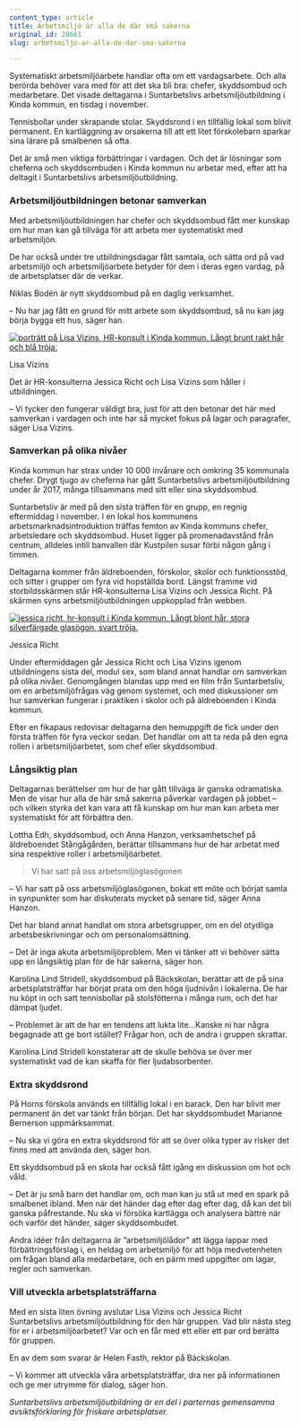 ```yaml
---
content_type: article
title: Arbetsmiljö är alla de där små sakerna
original_id: 28661
slug: arbetsmiljo-ar-alla-de-dar-sma-sakerna

---
```


Systematiskt arbetsmiljöarbete handlar ofta om ett vardagsarbete. Och alla berörda behöver vara med för att det ska bli bra: chefer, skyddsombud och medarbetare. Det visade deltagarna i Suntarbetslivs arbetsmiljöutbildning i Kinda kommun, en tisdag i november.

Tennisbollar under skrapande stolar. Skyddsrond i en tillfällig lokal som blivit permanent. En kartläggning av orsakerna till att ett litet förskolebarn sparkar sina lärare på smalbenen så ofta.

Det är små men viktiga förbättringar i vardagen. Och det är lösningar som cheferna och skyddsombuden i Kinda kommun nu arbetar med, efter att ha deltagit i Suntarbetslivs arbetsmiljöutbildning.

### Arbetsmiljöutbildningen betonar samverkan

Med arbetsmiljöutbildningen har chefer och skyddsombud fått mer kunskap om hur man kan gå tillväga för att arbeta mer systematiskt med arbetsmiljön.

De har också under tre utbildningsdagar fått samtala, och sätta ord på vad arbetsmiljö och arbetsmiljöarbete betyder för dem i deras egen vardag, på de arbetsplatser där de verkar.

Niklas Bodén är nytt skyddsombud på en daglig verksamhet.

– Nu har jag fått en grund för mitt arbete som skyddsombud, så nu kan jag börja bygga ett hus, säger han.

[![porträtt på Lisa Vizins, HR-konsult i Kinda kommun. Långt brunt rakt hår och blå tröja.](https://www.suntarbetsliv.se/wp-content/uploads/2017/11/200x220-lisa-vizins-foto-asa-hammar.jpg)](https://www.suntarbetsliv.se/wp-content/uploads/2017/11/200x220-lisa-vizins-foto-asa-hammar.jpg)

Lisa Vizins

Det är HR-konsulterna Jessica Richt och Lisa Vizins som håller i utbildningen.

– Vi tycker den fungerar väldigt bra, just för att den betonar det här med samverkan i vardagen och inte har så mycket fokus på lagar och paragrafer, säger Lisa Vizins.

### Samverkan på olika nivåer

Kinda kommun har strax under 10 000 invånare och omkring 35 kommunala chefer. Drygt tjugo av cheferna har gått Suntarbetslivs arbetsmiljöutbildning under år 2017, många tillsammans med sitt eller sina skyddsombud.

Suntarbetsliv är med på den sista träffen för en grupp, en regnig eftermiddag i november. I en lokal hos kommunens arbetsmarknadsintroduktion träffas femton av Kinda kommuns chefer, arbetsledare och skyddsombud. Huset ligger på promenadavstånd från centrum, alldeles intill banvallen där Kustpilen susar förbi någon gång i timmen.

Deltagarna kommer från äldreboenden, förskolor, skolor och funktionsstöd, och sitter i grupper om fyra vid hopställda bord. Längst framme vid storbildsskärmen står HR-konsulterna Lisa Vizins och Jessica Richt. På skärmen syns arbetsmiljöutbildningen uppkopplad från webben.

[![jessica richt, hr-konsult i Kinda kommun. Långt blont hår, stora silverfärgade glasögon, svart tröja. ](https://www.suntarbetsliv.se/wp-content/uploads/2017/11/200x240-jessica-richt-foto-asa-hammar.jpg)](https://www.suntarbetsliv.se/wp-content/uploads/2017/11/200x240-jessica-richt-foto-asa-hammar.jpg)

Jessica Richt

Under eftermiddagen går Jessica Richt och Lisa Vizins igenom utbildningens sista del, modul sex, som bland annat handlar om samverkan på olika nivåer. Genomgången blandas upp med en film från Suntarbetsliv, om en arbetsmiljöfrågas väg genom systemet, och med diskussioner om hur samverkan fungerar i praktiken i skolor och på äldreboenden i Kinda kommun.

Efter en fikapaus redovisar deltagarna den hemuppgift de fick under den första träffen för fyra veckor sedan. Det handlar om att ta reda på den egna rollen i arbetsmiljöarbetet, som chef eller skyddsombud.

### Långsiktig plan

Deltagarnas berättelser om hur de har gått tillväga är ganska odramatiska. Men de visar hur alla de här små sakerna påverkar vardagen på jobbet – och vilken styrka det kan vara att få kunskap om hur man kan arbeta mer systematiskt för att förbättra den.

Lottha Edh, skyddsombud, och Anna Hanzon, verksamhetschef på äldreboendet Stångågården, berättar tillsammans hur de har arbetat med sina respektive roller i arbetsmiljöarbetet.

> Vi har satt på oss arbetsmiljöglasögonen

– Vi har satt på oss arbetsmiljöglasögonen, bokat ett möte och börjat samla in synpunkter som har diskuterats mycket på senare tid, säger Anna Hanzon.

Det har bland annat handlat om stora arbetsgrupper, om en del otydliga arbetsbeskrivningar och om personalomsättning.

– Det är inga akuta arbetsmiljöproblem. Men vi tänker att vi behöver sätta upp en långsiktig plan för de här sakerna, säger hon.

Karolina Lind Stridell, skyddsombud på Bäckskolan, berättar att de på sina arbetsplatsträffar har börjat prata om den höga ljudnivån i lokalerna. De har nu köpt in och satt tennisbollar på stolsfötterna i många rum, och det har dämpat ljudet.

– Problemet är att de har en tendens att lukta lite…Kanske ni har några begagnade att ge bort istället? Frågar hon, och de andra i gruppen skrattar.

Karolina Lind Stridell konstaterar att de skulle behöva se över mer systematiskt vad de kan skaffa för fler ljudabsorbenter.

### Extra skyddsrond

På Horns förskola används en tillfällig lokal i en barack. Den har blivit mer permanent än det var tänkt från början. Det har skyddsombudet Marianne Bernerson uppmärksammat.

– Nu ska vi göra en extra skyddsrond för att se över olika typer av risker det finns med att använda den, säger hon.

Ett skyddsombud på en skola har också fått igång en diskussion om hot och våld.

– Det är ju små barn det handlar om, och man kan ju stå ut med en spark på smalbenet ibland. Men när det händer dag efter dag efter dag, då kan det bli ganska påfrestande. Nu ska vi försöka kartlägga och analysera bättre när och varför det händer, säger skyddsombudet.

Andra idéer från deltagarna är ”arbetsmiljölådor” att lägga lappar med förbättringsförslag i, en heldag om arbetsmiljö för att höja medvetenheten om frågan bland alla medarbetare, och en pärm med uppgifter om lagar, regler och samverkan.

### Vill utveckla arbetsplatsträffarna

Med en sista liten övning avslutar Lisa Vizins och Jessica Richt Suntarbetslivs arbetsmiljöutbildning för den här gruppen. Vad blir nästa steg för er i arbetsmiljöarbetet? Var och en får med ett eller ett par ord berätta för gruppen.

En av dem som svarar är Helen Fasth, rektor på Bäckskolan.

– Vi kommer att utveckla våra arbetsplatsträffar, dra ner på informationen och ge mer utrymme för dialog, säger hon.

_Suntarbetslivs arbetsmiljöutbildning är en del i parternas gemensamma avsiktsförklaring för friskare arbetsplatser._

